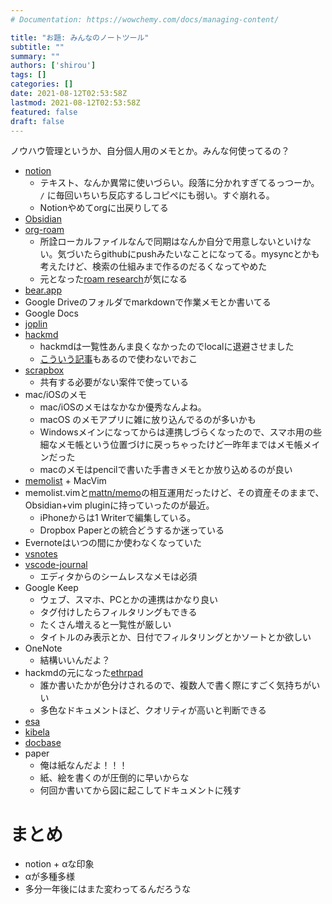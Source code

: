 ```yaml
---
# Documentation: https://wowchemy.com/docs/managing-content/

title: "お題: みんなのノートツール"
subtitle: ""
summary: ""
authors: ['shirou']
tags: []
categories: []
date: 2021-08-12T02:53:58Z
lastmod: 2021-08-12T02:53:58Z
featured: false
draft: false
---
```

ノウハウ管理というか、自分個人用のメモとか。みんな何使ってるの？

<!--more-->

- [notion](https://www.notion.so/)
  - テキスト、なんか異常に使いづらい。段落に分かれすぎてるっつーか。 `/` に毎回いちいち反応するしコピペにも弱い。すぐ崩れる。
  - Notionやめてorgに出戻りしてる
- [Obsidian](https://obsidian.md/)
- [org-roam](https://github.com/org-roam/org-roam)
  - 所詮ローカルファイルなんで同期はなんか自分で用意しないといけない。気づいたらgithubにpushみたいなことになってる。mysyncとかも考えたけど、検索の仕組みまで作るのだるくなってやめた
  - 元となった[roam research](https://roamresearch.com/)が気になる
- [bear.app](https://bear.app/)
- Google Driveのフォルダでmarkdownで作業メモとか書いてる
- Google Docs
- [joplin](https://joplinapp.org/)
- [hackmd](https://hackmd.io/)
  - hackmdは一覧性あんま良くなかったのでlocalに退避させました
  - [こういう記事](https://note.com/note_s/n/nf697bdd0a91f)もあるので使わないでおこ
- [scrapbox](https://scrapbox.io/product)
  - 共有する必要がない案件で使っている
- mac/iOSのメモ
  - mac/iOSのメモはなかなか優秀なんよね。
  - macOS のメモアプリに雑に放り込んでるのが多いかも
  - Windowsメインになってからは連携しづらくなったので、スマホ用の些細なメモ帳という位置づけに戻っちゃったけど一昨年まではメモ帳メインだった
  - macのメモはpencilで書いた手書きメモとか放り込めるのが良い
- [memolist](https://github.com/glidenote/memolist.vim) + MacVim
- memolist.vimと[mattn/memo](https://github.com/mattn/memo)の相互運用だったけど、その資産そのままで、Obsidian+vim pluginに持っていったのが最近。
  - iPhoneからは1 Writerで編集している。
  - Dropbox Paperとの統合どうするか迷っている
- Evernoteはいつの間にか使わなくなっていた
- [vsnotes](https://marketplace.visualstudio.com/items?itemName=patricklee.vsnotes)
- [vscode-journal](https://marketplace.visualstudio.com/items?itemName=pajoma.vscode-journal)
  - エディタからのシームレスなメモは必須
- Google Keep
  - ウェブ、スマホ、PCとかの連携はかなり良い
  - タグ付けしたらフィルタリングもできる
  - たくさん増えると一覧性が厳しい
  - タイトルのみ表示とか、日付でフィルタリングとかソートとか欲しい
- OneNote
  - 結構いいんだよ？
- hackmdの元になった[ethrpad](https://etherpad.org/)
  - 誰か書いたかが色分けされるので、複数人で書く際にすごく気持ちがいい
  - 多色なドキュメントほど、クオリティが高いと判断できる
- [esa](https://esa.io/)
- [kibela](https://kibe.la/)
- [docbase](https://docbase.io/)
- paper
  - 俺は紙なんだよ！！！
  - 紙、絵を書くのが圧倒的に早いからな
  - 何回か書いてから図に起こしてドキュメントに残す

# まとめ

- notion + αな印象
- αが多種多様
- 多分一年後にはまた変わってるんだろうな